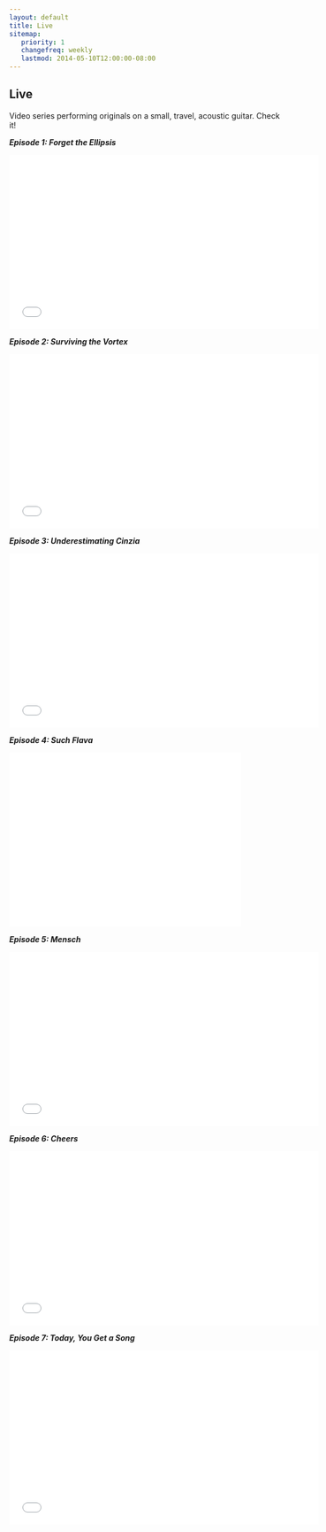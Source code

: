 ```yaml
---
layout: default
title: Live
sitemap:
   priority: 1
   changefreq: weekly
   lastmod: 2014-05-10T12:00:00-08:00
---
```


Live
----

Video series performing originals on a small, travel, acoustic guitar. Check it!

***Episode 1: Forget the Ellipsis***
<iframe width="560" height="315" src="//www.youtube.com/embed/RTLurgbPDDE" frameborder="0" allowfullscreen></iframe>

***Episode 2: Surviving the Vortex*** 
<iframe width="560" height="315" src="//www.youtube.com/embed/vL8Ix8u7CPo" frameborder="0" allowfullscreen></iframe>

***Episode 3: Underestimating Cinzia***
<iframe width="560" height="315" src="//www.youtube.com/embed/abEtkt2E9PA" frameborder="0" allowfullscreen></iframe>

***Episode 4: Such Flava*** 
<iframe width="420" height="315" src="//www.youtube.com/embed/bvldsk7Kboo" frameborder="0" allowfullscreen></iframe>

***Episode 5: Mensch*** 
<iframe width="560" height="315" src="//www.youtube.com/embed/wBG-xmfy3rA" frameborder="0" allowfullscreen></iframe>

***Episode 6: Cheers*** 
<iframe width="560" height="315" src="//www.youtube.com/embed/kjnhnumURQw" frameborder="0" allowfullscreen></iframe>

***Episode 7: Today, You Get a Song*** 
<iframe width="560" height="315" src="//www.youtube.com/embed/KUCmFC2CqSU" frameborder="0" allowfullscreen></iframe>
